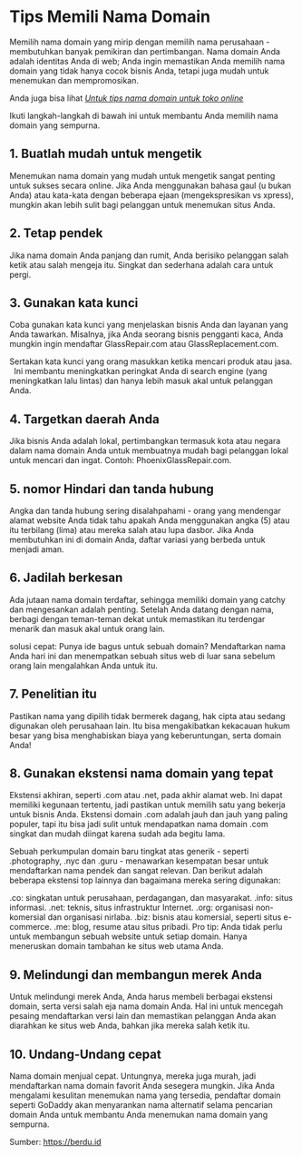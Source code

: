# Tips Memili Nama Domain

Memilih nama domain yang mirip dengan memilih nama perusahaan - membutuhkan banyak pemikiran dan pertimbangan. Nama domain Anda adalah identitas Anda di web; Anda ingin memastikan Anda memilih nama domain yang tidak hanya cocok bisnis Anda, tetapi juga mudah untuk menemukan dan mempromosikan.

Anda juga bisa lihat [_Untuk tips nama domain untuk toko online_](https://berdu.id/blog/5-ciri-nama-domain-berkualitas-untuk-toko-online-baru-anda
)

Ikuti langkah-langkah di bawah ini untuk membantu Anda memilih nama domain yang sempurna. 

## 1. Buatlah mudah untuk mengetik

Menemukan nama domain yang mudah untuk mengetik sangat penting untuk sukses secara online. Jika Anda menggunakan bahasa gaul (u bukan Anda) atau kata-kata dengan beberapa ejaan (mengekspresikan vs xpress), mungkin akan lebih sulit bagi pelanggan untuk menemukan situs Anda.

## 2. Tetap pendek

Jika nama domain Anda panjang dan rumit, Anda berisiko pelanggan salah ketik atau salah mengeja itu. Singkat dan sederhana adalah cara untuk pergi.

## 3. Gunakan kata kunci

Coba gunakan kata kunci yang menjelaskan bisnis Anda dan layanan yang Anda tawarkan. Misalnya, jika Anda seorang bisnis pengganti kaca, Anda mungkin ingin mendaftar GlassRepair.com atau GlassReplacement.com.

Sertakan kata kunci yang orang masukkan ketika mencari produk atau jasa.
 
Ini membantu meningkatkan peringkat Anda di search engine (yang meningkatkan lalu lintas) dan hanya lebih masuk akal untuk pelanggan Anda.

## 4. Targetkan daerah Anda

Jika bisnis Anda adalah lokal, pertimbangkan termasuk kota atau negara dalam nama domain Anda untuk membuatnya mudah bagi pelanggan lokal untuk mencari dan ingat. Contoh: PhoenixGlassRepair.com.

## 5. nomor Hindari dan tanda hubung

Angka dan tanda hubung sering disalahpahami - orang yang mendengar alamat website Anda tidak tahu apakah Anda menggunakan angka (5) atau itu terbilang (lima) atau mereka salah atau lupa dasbor. Jika Anda membutuhkan ini di domain Anda, daftar variasi yang berbeda untuk menjadi aman.

## 6. Jadilah berkesan

Ada jutaan nama domain terdaftar, sehingga memiliki domain yang catchy dan mengesankan adalah penting. Setelah Anda datang dengan nama, berbagi dengan teman-teman dekat untuk memastikan itu terdengar menarik dan masuk akal untuk orang lain.

solusi cepat: Punya ide bagus untuk sebuah domain? Mendaftarkan nama Anda hari ini dan menempatkan sebuah situs web di luar sana sebelum orang lain mengalahkan Anda untuk itu.

## 7. Penelitian itu

Pastikan nama yang dipilih tidak bermerek dagang, hak cipta atau sedang digunakan oleh perusahaan lain. Itu bisa mengakibatkan kekacauan hukum besar yang bisa menghabiskan biaya yang keberuntungan, serta domain Anda!

## 8. Gunakan ekstensi nama domain yang tepat

Ekstensi akhiran, seperti .com atau .net, pada akhir alamat web. Ini dapat memiliki kegunaan tertentu, jadi pastikan untuk memilih satu yang bekerja untuk bisnis Anda. Ekstensi domain .com adalah jauh dan jauh yang paling populer, tapi itu bisa jadi sulit untuk mendapatkan nama domain .com singkat dan mudah diingat karena sudah ada begitu lama.

Sebuah perkumpulan domain baru tingkat atas generik - seperti .photography, .nyc dan .guru - menawarkan kesempatan besar untuk mendaftarkan nama pendek dan sangat relevan. Dan berikut adalah beberapa ekstensi top lainnya dan bagaimana mereka sering digunakan:

.co: singkatan untuk perusahaan, perdagangan, dan masyarakat.
.info: situs informasi.
.net: teknis, situs infrastruktur Internet.
.org: organisasi non-komersial dan organisasi nirlaba.
.biz: bisnis atau komersial, seperti situs e-commerce.
.me: blog, resume atau situs pribadi.
Pro tip: Anda tidak perlu untuk membangun sebuah website untuk setiap domain. Hanya meneruskan domain tambahan ke situs web utama Anda.

## 9. Melindungi dan membangun merek Anda

Untuk melindungi merek Anda, Anda harus membeli berbagai ekstensi domain, serta versi salah eja nama domain Anda. Hal ini untuk mencegah pesaing mendaftarkan versi lain dan memastikan pelanggan Anda akan diarahkan ke situs web Anda, bahkan jika mereka salah ketik itu.

## 10. Undang-Undang cepat

Nama domain menjual cepat. Untungnya, mereka juga murah, jadi mendaftarkan nama domain favorit Anda sesegera mungkin. Jika Anda mengalami kesulitan menemukan nama yang tersedia, pendaftar domain seperti GoDaddy akan menyarankan nama alternatif selama pencarian domain Anda untuk membantu Anda menemukan nama domain yang sempurna.

Sumber: https://berdu.id
